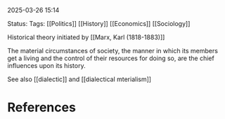 2025-03-26 15:14

Status:
Tags: [[Politics]] [[History]] [[Economics]] [[Sociology]]

Historical theory initiated by [[Marx, Karl (1818-1883)]]

The material circumstances of society, the manner in which its members get a living and the control of their resources for doing so, are the chief influences upon its history.

See also [[dialectic]] and [[dialectical mterialism]]

# References
